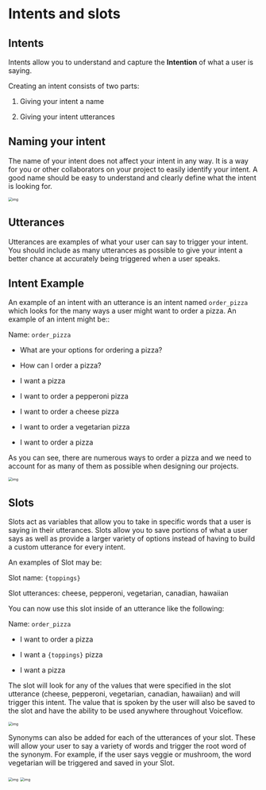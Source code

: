 # Intents and slots





## Intents



Intents allow you to understand and capture the **Intention** of what a user is saying.



Creating an intent consists of two parts:



1. Giving your intent a name

2. Giving your intent utterances



## Naming your intent



The name of your intent does not affect your intent in any way. It is a way for you or other collaborators on your project to easily identify your intent. A good name should be easy to understand and clearly define what the intent is looking for.



<img src="https://i.imgur.com/9ohSsSU.png" alt="img" style="zoom:50%;" />



## Utterances



Utterances are examples of what your user can say to trigger your intent. You should include as many utterances as possible to give your intent a better chance at accurately being triggered when a user speaks.



## Intent Example



An example of an intent with an utterance is an intent named `order_pizza` which looks for the many ways a user might want to order a pizza. An example of an intent might be::



Name: `order_pizza`



- What are your options for ordering a pizza?

- How can I order a pizza?

- I want a pizza

- I want to order a pepperoni pizza

- I want to order a cheese pizza

- I want to order a vegetarian pizza

- I want to order a pizza



As you can see, there are numerous ways to order a pizza and we need to account for as many of them as possible when designing our projects.



<img src="https://i.imgur.com/AAbTBe8.png" alt="img" style="zoom:50%;" />



## Slots



Slots act as variables that allow you to take in specific words that a user is saying in their utterances. Slots allow you to save portions of what a user says as well as provide a larger variety of options instead of having to build a custom utterance for every intent.



An examples of Slot may be:



Slot name: `{toppings}`



Slot utterances: cheese, pepperoni, vegetarian, canadian, hawaiian



You can now use this slot inside of an utterance like the following:



Name: `order_pizza`



- I want to order a pizza

- I want a `{toppings}` pizza

- I want a pizza



The slot will look for any of the values that were specified in the slot utterance (cheese, pepperoni, vegetarian, canadian, hawaiian) and will trigger this intent. The value that is spoken by the user will also be saved to the slot and have the ability to be used anywhere throughout Voiceflow.



<img src="https://i.imgur.com/Rp5QBkc.png" alt="img" style="zoom:50%;" />





Synonyms can also be added for each of the utterances of your slot. These will allow your user to say a variety of words and trigger the root word of the synonym. For example, if the user says veggie or mushroom, the word vegetarian will be triggered and saved in your Slot.



<img src="https://i.imgur.com/5dvuF5T.png" alt="img" style="zoom:50%;" />



<img src="https://i.imgur.com/JHFgdQd.png" alt="img" style="zoom:50%;" />